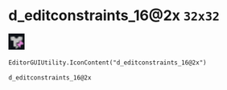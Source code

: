 # d_editconstraints_16@2x `32x32`
<img src="/img/d_editconstraints_16.png" width=32 height=32>

``` CSharp
EditorGUIUtility.IconContent("d_editconstraints_16@2x")
```
```
d_editconstraints_16@2x
```
